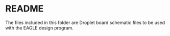 # README

The files included in this folder are Droplet board schematic files to be used with the EAGLE design program.
